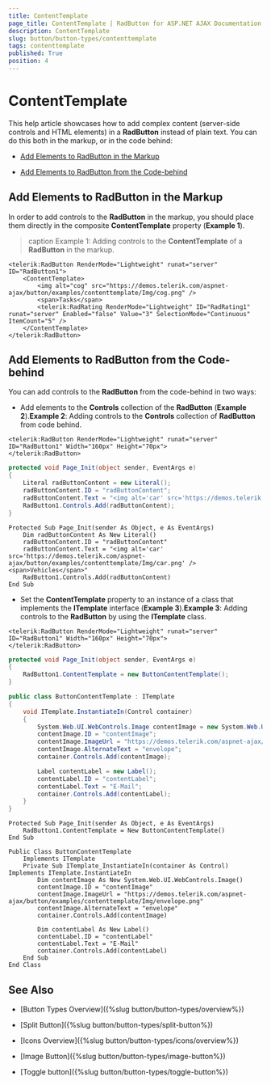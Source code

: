 ```yaml
---
title: ContentTemplate
page_title: ContentTemplate | RadButton for ASP.NET AJAX Documentation
description: ContentTemplate
slug: button/button-types/contenttemplate
tags: contenttemplate
published: True
position: 4
---
```


# ContentTemplate

This help article showcases how to add complex content (server-side controls and HTML elements) in a **RadButton** instead of plain text. You can do this both in the markup, or in the code behind:

* [Add Elements to RadButton in the Markup](#add-elements-to-radbutton-in-the-markup)

* [Add Elements to RadButton from the Code-behind](#add-elements-to-radbutton-from-the-code-behind)

## Add Elements to RadButton in the Markup

In order to add controls to the **RadButton** in the markup, you should place them directly in the composite **ContentTemplate** property (**Example 1**).

>caption Example 1: Adding controls to the **ContentTemplate** of a **RadButton** in the markup.

````ASP.NET
<telerik:RadButton RenderMode="Lightweight" runat="server" ID="RadButton1">
	<ContentTemplate>
		<img alt="cog" src="https://demos.telerik.com/aspnet-ajax/button/examples/contenttemplate/Img/cog.png" />
		<span>Tasks</span>
		<telerik:RadRating RenderMode="Lightweight" ID="RadRating1" runat="server" Enabled="false" Value="3" SelectionMode="Continuous" ItemCount="5" />
	</ContentTemplate>
</telerik:RadButton>
````

## Add Elements to RadButton from the Code-behind

You can add controls to the **RadButton** from the code-behind in two ways:

* Add elements to the **Controls** collection of the **RadButton** (**Example 2**).**Example 2**: Adding controls to the **Controls** collection of **RadButton** from code behind.

````ASP.NET
<telerik:RadButton RenderMode="Lightweight" runat="server" ID="RadButton1" Width="160px" Height="70px">
</telerik:RadButton>
````
````C#	
protected void Page_Init(object sender, EventArgs e)
{
	Literal radButtonContent = new Literal();
	radButtonContent.ID = "radButtonContent";
	radButtonContent.Text = "<img alt='car' src='https://demos.telerik.com/aspnet-ajax/button/examples/contenttemplate/Img/car.png' /><span>Vehicles</span>";
	RadButton1.Controls.Add(radButtonContent);
}
````
````VB	
Protected Sub Page_Init(sender As Object, e As EventArgs)
	Dim radButtonContent As New Literal()
	radButtonContent.ID = "radButtonContent"
	radButtonContent.Text = "<img alt='car' src='https://demos.telerik.com/aspnet-ajax/button/examples/contenttemplate/Img/car.png' /><span>Vehicles</span>"
	RadButton1.Controls.Add(radButtonContent)
End Sub
````

* Set the **ContentTemplate** property to an instance of a class that implements the **ITemplate** interface (**Example 3**).**Example 3**: Adding controls to the **RadButton** by using the **ITemplate** class.



````ASP.NET
<telerik:RadButton RenderMode="Lightweight" runat="server" ID="RadButton1" Width="160px" Height="70px">
</telerik:RadButton>
````
````C#
protected void Page_Init(object sender, EventArgs e)
{
	RadButton1.ContentTemplate = new ButtonContentTemplate();
}

public class ButtonContentTemplate : ITemplate
{
	void ITemplate.InstantiateIn(Control container)
	{
		System.Web.UI.WebControls.Image contentImage = new System.Web.UI.WebControls.Image();
		contentImage.ID = "contentImage";
		contentImage.ImageUrl = "https://demos.telerik.com/aspnet-ajax/button/examples/contenttemplate/Img/envelope.png";
		contentImage.AlternateText = "envelope";
		container.Controls.Add(contentImage);

		Label contentLabel = new Label();
		contentLabel.ID = "contentLabel";
		contentLabel.Text = "E-Mail";
		container.Controls.Add(contentLabel);
	}
}
````
````VB
Protected Sub Page_Init(sender As Object, e As EventArgs)
	RadButton1.ContentTemplate = New ButtonContentTemplate()
End Sub

Public Class ButtonContentTemplate
	Implements ITemplate
	Private Sub ITemplate_InstantiateIn(container As Control) Implements ITemplate.InstantiateIn
		Dim contentImage As New System.Web.UI.WebControls.Image()
		contentImage.ID = "contentImage"
		contentImage.ImageUrl = "https://demos.telerik.com/aspnet-ajax/button/examples/contenttemplate/Img/envelope.png"
		contentImage.AlternateText = "envelope"
		container.Controls.Add(contentImage)

		Dim contentLabel As New Label()
		contentLabel.ID = "contentLabel"
		contentLabel.Text = "E-Mail"
		container.Controls.Add(contentLabel)
	End Sub
End Class
````


## See Also

 * [Button Types Overview]({%slug button/button-types/overview%})

 * [Split Button]({%slug button/button-types/split-button%})

 * [Icons Overview]({%slug button/button-types/icons/overview%})

 * [Image Button]({%slug button/button-types/image-button%})

 * [Toggle button]({%slug button/button-types/toggle-button%})
